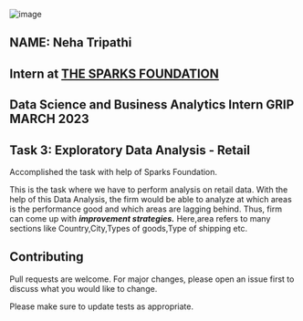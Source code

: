 ![image](https://user-images.githubusercontent.com/115025996/225593432-bf429fc5-c389-4ba8-99ec-89bec2a56201.png)
## NAME: Neha Tripathi
## Intern at [THE SPARKS FOUNDATION](https://internship.thesparksfoundation.info/)
## Data Science and Business Analytics Intern GRIP MARCH 2023
## Task 3: Exploratory Data Analysis - Retail
Accomplished the task with help of Sparks Foundation.

This is the task where we have to perform analysis on  retail data. With the help of this Data Analysis, the firm would be able to analyze at which areas is the performance good and which areas are lagging behind. Thus, firm can come up with ***improvement strategies.***
Here,area refers to many sections like Country,City,Types of goods,Type of shipping etc.
## Contributing

Pull requests are welcome. For major changes, please open an issue first
to discuss what you would like to change.

Please make sure to update tests as appropriate.

